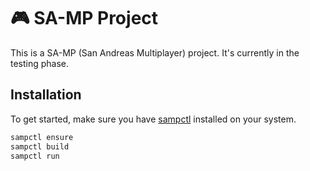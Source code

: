 # 🎮 SA-MP Project

This is a SA-MP (San Andreas Multiplayer) project. It's currently in the testing phase.

## Installation

To get started, make sure you have [sampctl](https://github.com/Southclaws/sampctl) installed on your system.

```bash
sampctl ensure
sampctl build
sampctl run
